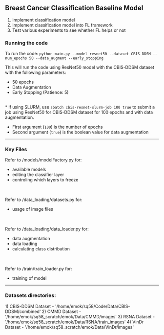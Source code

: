## Breast Cancer Classification Baseline Model

1) Implement classification model 
2) Implement classification model into FL framework
3) Test various experiments to see whether FL helps or not


### Running the code

To run the code:
`python main.py --model resnet50 --dataset CBIS-DDSM --num_epochs 50 --data_augment --early_stopping`

This will run the code using ResNet50 model with the CBIS-DDSM dataset with the following parameters:
- 50 epochs
- Data Augmentation
- Early Stopping (Patience: 5)
<br></br>

\* If using SLURM, use `sbatch cbis-resnet-slurm-job 100 true` to submit a job using ResNet50 for CBIS-DDSM dataset for 100 epochs and with data augmentation.
- First argument (`100`) is the number of epochs
- Second argument (`true`) is the boolean value for data augmentation

---


<h3>Key Files</h3>

Refer to /models/modelFactory.py for:
- available models 
- editing the classifier layer 
- controling which layers to freeze

<br></br>
Refer to /data_loading/datasets.py for:
- usage of image files

<br></br>
Refer to /data_loading/data_loader.py for:
- data augmentation
- data loading
- calculating class distribution

<br></br>
Refer to /train/train_loader.py for:
- training of model

---

<h3>Datasets directories:</h3>
1) CBIS-DDSM Dataset - '/home/emok/sq58/Code/Data/CBIS-DDSM/combined'
2) CMMD Dataset - '/home/emok/sq58_scratch/emok/Data/CMMD/images'
3) RSNA Dataset - '/home/emok/sq58_scratch/emok/Data/RSNA/train_images'
4) VinDr Dataset - '/home/emok/sq58_scratch/emok/Data/VinDr/images'